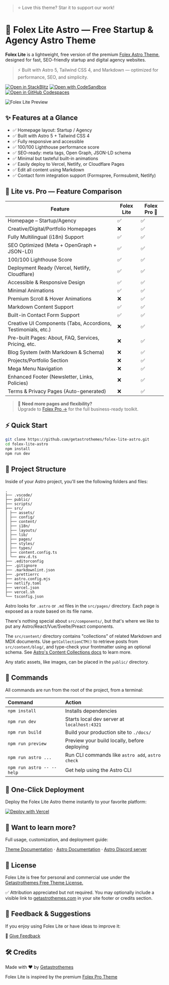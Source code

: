 > ⭐️ Love this theme? Star it to support our work!

# 🚀 Folex Lite Astro — Free Startup & Agency Astro Theme

**Folex Lite** is a lightweight, free version of the premium [Folex Astro Theme](https://getastrothemes.com/astro-themes/folex/), designed for fast, SEO-friendly startup and digital agency websites.

> ⚡ Built with Astro 5, Tailwind CSS 4, and Markdown — optimized for performance, SEO, and simplicity.

[![Open in StackBlitz](https://developer.stackblitz.com/img/open_in_stackblitz.svg)](https://stackblitz.com/github/getastrothemes/folex-lite-astro) [![Open with CodeSandbox](https://assets.codesandbox.io/github/button-edit-lime.svg)](https://codesandbox.io/p/sandbox/github/getastrothemes/folex-lite-astro) [![Open in GitHub Codespaces](https://github.com/codespaces/badge.svg)](https://codespaces.new/getastrothemes/folex-lite-astro?devcontainer_path=.devcontainer/devcontainer.json)

![Folex Lite Preview](https://folex-lite-astro.vercel.app/images/og-image.jpg)

## ✨ Features at a Glance

- ✅ Homepage layout: Startup / Agency
- ✅ Built with Astro 5 + Tailwind CSS 4
- ✅ Fully responsive and accessible
- ✅ 100/100 Lighthouse performance score
- ✅ SEO-ready: meta tags, Open Graph, JSON-LD schema
- ✅ Minimal but tasteful built-in animations
- ✅ Easily deploy to Vercel, Netlify, or Cloudflare Pages
- ✅ Edit all content using Markdown
- ✅ Contact form integration support (Formspree, Formsubmit, Netlify)

## 🔄 Lite vs. Pro — Feature Comparison

| Feature                                                       | Folex Lite | Folex Pro 💎 |
| ------------------------------------------------------------- | ---------- | ------------ |
| Homepage – Startup/Agency                                     | ✅         | ✅           |
| Creative/Digital/Portfolio Homepages                          | ❌         | ✅           |
| Fully Multilingual (i18n) Support                             | ✅         | ✅           |
| SEO Optimized (Meta + OpenGraph + JSON-LD)                    | ✅         | ✅           |
| 100/100 Lighthouse Score                                      | ✅         | ✅           |
| Deployment Ready (Vercel, Netlify, Cloudflare)                | ✅         | ✅           |
| Accessible & Responsive Design                                | ✅         | ✅           |
| Minimal Animations                                            | ✅         | ✅           |
| Premium Scroll & Hover Animations                             | ❌         | ✅           |
| Markdown Content Support                                      | ✅         | ✅           |
| Built-in Contact Form Support                                 | ✅         | ✅           |
| Creative UI Components (Tabs, Accordions, Testimonials, etc.) | ❌         | ✅           |
| Pre-built Pages: About, FAQ, Services, Pricing, etc.          | ❌         | ✅           |
| Blog System (with Markdown & Schema)                          | ❌         | ✅           |
| Projects/Portfolio Section                                    | ❌         | ✅           |
| Mega Menu Navigation                                          | ❌         | ✅           |
| Enhanced Footer (Newsletter, Links, Policies)                 | ❌         | ✅           |
| Terms & Privacy Pages (Auto-generated)                        | ❌         | ✅           |

> 🎯 **Need more pages and flexibility?**  
> Upgrade to [Folex Pro →](https://getastrothemes.com/astro-themes/folex/) for the full business-ready toolkit.

## ⚡ Quick Start

```bash
git clone https://github.com/getastrothemes/folex-lite-astro.git
cd folex-lite-astro
npm install
npm run dev
```

## 🚀 Project Structure

Inside of your Astro project, you'll see the following folders and files:

```text
.
├── .vscode/
├── public/
├── scripts/
├── src/
│ ├── assets/
│ ├── config/
│ ├── content/
│ ├── i18n/
│ ├── layouts/
│ ├── lib/
│ ├── pages/
│ ├── styles/
│ ├── types/
│ ├── content.config.ts
│ └── env.d.ts
├── .editorconfig
├── .gitignore
├── .markdownlint.json
├── .prettierrc
├── astro.config.mjs
├── netlify.toml
├── vercel.json
├── vercel.sh
└── tsconfig.json
```

Astro looks for `.astro` or `.md` files in the `src/pages/` directory. Each page is exposed as a route based on its file name.

There's nothing special about `src/components/`, but that's where we like to put any Astro/React/Vue/Svelte/Preact components.

The `src/content/` directory contains "collections" of related Markdown and MDX documents. Use `getCollectionCTM()` to retrieve posts from `src/content/blog/`, and type-check your frontmatter using an optional schema. See [Astro's Content Collections docs](https://docs.astro.build/en/guides/content-collections/) to learn more.

Any static assets, like images, can be placed in the `public/` directory.

## 🧞 Commands

All commands are run from the root of the project, from a terminal:

| Command                   | Action                                           |
| :------------------------ | :----------------------------------------------- |
| `npm install`             | Installs dependencies                            |
| `npm run dev`             | Starts local dev server at `localhost:4321`      |
| `npm run build`           | Build your production site to `./docs/`          |
| `npm run preview`         | Preview your build locally, before deploying     |
| `npm run astro ...`       | Run CLI commands like `astro add`, `astro check` |
| `npm run astro -- --help` | Get help using the Astro CLI                     |

## 🚀 One-Click Deployment

Deploy the Folex Lite Astro theme instantly to your favorite platform:

[![Deploy with Vercel](https://vercel.com/button)](https://vercel.com/new/clone?repository-url=https://github.com/getastrothemes/folex-lite-astro)

## 👀 Want to learn more?

Full usage, customization, and deployment guide:

[Theme Documentation](https://docs.getastrothemes.com/folex/) · [Astro Documentation](https://docs.astro.build) · [Astro Discord server](https://astro.build/chat)

## 📄 License

Folex Lite is free for personal and commercial use under the [Getastrothemes Free Theme License.](LICENSE.md)

✅ Attribution appreciated but not required. You may optionally include a visible link to [getastrothemes.com](https://getastrothemes.com) in your site footer or credits section.

## 💬 Feedback & Suggestions

If you enjoy using Folex Lite or have ideas to improve it:

📣 [Give Feedback](https://getastrothemes.com/contact/)

## 🛠 Credits

Made with ❤️ by [Getastrothemes](https://getastrothemes.com/)

Folex Lite is inspired by the premium [Folex Pro Theme](https://getastrothemes.com/astro-themes/folex/)
